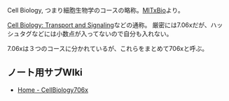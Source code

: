 Cell Biology, つまり細胞生物学のコースの略称。[MITxBio](MITxBio.md)より。

[Cell Biology: Transport and Signaling](https://www.edx.org/course/cell-biology-transport)などの通称。 厳密には7.06xだが、ハッシュタグなどには小数点が入ってないので自分も入れない。

7.06xは３つのコースに分かれているが、これらをまとめて706xと呼ぶ。

## ノート用サブWIki

- [Home - CellBiology706x](https://karino2.github.io/SubWiki/CellBiology706x/Home)